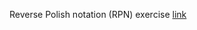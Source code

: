 Reverse Polish notation (RPN) exercise [link](https://exercism.org/tracks/rust/exercises/rpn-calculator)
